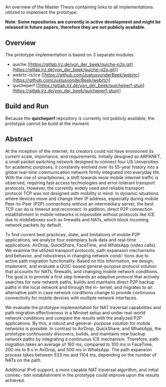 # 
An overview of the Master Thesis containing links to all implementations utilized to implement the prototype. 

**Note: Some repositories are currently in active development and might be released in future papers, therefore they are not publicly available.**

## Overview
The prototype implementation is based on 3 separate modules:

- quiche [[https://gitlab.lrz.de/von_der_beek/quiche-p2p.git](https://gitlab.lrz.de/von_der_beek/quiche-p2p.git)]
- webrtc-rs/ice [[https://github.com/JustusvonderBeek/webrtc](https://github.com/JustusvonderBeek/webrtc)]
- quicheperf [[https://gitlab.lrz.de/von_der_beek/quicheperf-stun](https://gitlab.lrz.de/von_der_beek/quicheperf-stun)]

## Build and Run
Because the **quicheperf** repository is currently not publicly available, the prototype cannot be build at the moment.

## Abstract
At the inception of the internet, its creators could not have envisioned its current scale,
importance, and requirements. Initially designed as ARPANET, a small packet switching
network designed to connect four US Universities for academic purposes, it constantly
evolved over its 55-year history into a global real-time communication network firmly
integrated into everyday life. With the rise of smartphones, a shift towards more mobile
internet traffic is observed, requiring fast access technologies and error-tolerant transport
protocols. However, the currently widely used and reliable transport protocol TCP was
not designed with mobility in mind. In dynamic situations where devices move and
change their IP address, especially during mobile Peer-to-Peer (P2P) connections without
an intermediary server, the best TCP can do is timeout and reconnect. In addition, direct
P2P connection establishment in mobile networks is impossible without protocols like
ICE due to middleboxes such as firewalls and NATs, which block incoming network
packets by default.

To find current best practices, state, and limitations of mobile P2P applications, we
analyze four exemplary bulk data and real-time applications: AirDrop, QuickShare,
FaceTime, and WhatsApp (video calls). We examine the utilized transport protocols,
path expansion mechanisms and behavior, and robustness in changing network condi-
tions due to active path migration functionality. Based on this information, we design,
implement, and evaluate a QUIC-based general-purpose protocol solution that accounts
for NATs, firewalls, and changing mobile network conditions. The goal is to provide
a first step towards an adaptive protocol that actively searches for new network paths,
builds and maintains direct P2P backup paths in the local network and through the in-
ternet, and migrates to an alternative path in case network conditions change to provide
continuous connectivity for mobile devices with multiple network interfaces.

We evaluate the prototype implementation for NAT traversal capabilities and path
migration effectiveness in a Mininet setup and under real-world network conditions and
compare the results with the analyzed P2P applications. By this, a robust and general-
purpose solution for mobile networks is possible. In contrast to AirDrop, QuickShare,
and WhatsApp, the prototype continuously discovers, builds, and maintains new backup
network paths by integrating a continuous ICE mechanism. Therefore, path migration
takes an average of 160 ms, compared to 100 ms in FaceTime, 200 ms to 8 s in AirDrop,
and 500 ms in WhatsApp. The path expansion process takes between 533 ms and 1104 ms,
depending on the number of NATs on the path.

Additional IPv6 support, a more capable NAT traversal algorithm, and initial connec-
tion establishment in the prototype could improve upon the results achieved.
